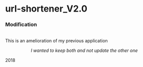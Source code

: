 # url-shortener_V2.0

<h3>Modification</h3><br>
This is an amelioration of my previous application 
<center>
<p><i>I wanted to keep both and not update the other one</i></p>
</center>


2018

